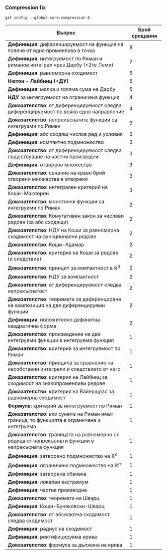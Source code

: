 ### Compression fix
```
git config --global core.compression 0
```
| Въпрос                                                                                   | Брой срещания |
| ---------------------------------------------------------------------------------------- | ------------- |
| **Дефиниция**: диференцируемост на функция на повече от една променлива в точка          | 8             |
| **Дефиниция**: интегруемост по Риман и риманов интеграл чрез Дарбу (+2те Леми)           | 7             |
| **Дефиниция**: равномерна сходимост                                                      | 6             |
| **Нютон - Лайбниц (+ДУ)**                                                                | 6             |
| **Дефиниция**: малка и голяма сума на Дарбу                                              | 5             |
| **НДУ** за интегруемост на ограничена функция                                            | 4             |
| **Доказателство**: от диференцируемост следва диференцируемост по всяко едно направление | 4             |
| **Доказателство**: непрекъснатите функции са интегруеми по Риман                         | 3             |
| **Дефиниция**: абс сходящ числов ред и условия                                           | 3             |
| **Дефиниция**: компактно подмножество                                                    | 3             |
| **Доказателство**: от диференцируемост следва съществуване на частни производни          | 3             |
| **Дефиниция**: отворено множество                                                        | 3             |
| **Доказателство**: сечение на краен брой отворени множества е отворено                   | 3             |
| **Доказателство**: интегрален критерий на Коши-Маклорен                                  | 3             |
| **Доказателство**: монотонни функции са интегруеми по Риман                              | 2             |
| **Доказателство**: Комутативен закон за числови редове (за абс сходящи)                  | 2             |
| **Доказателство**: НДУ на Коши за равномерна сходимост на функционални редове            | 2             |
| **Доказателство**: Коши-Адамар                                                           | 2             |
| **Доказателство**: критерия на Коши за редове (и следствие)                              | 2             |
| **Доказателство**: принцип за компактност в $\mathbb{R}^3$                               | 2             |
| **Доказателство**: НДУ за компактност                                                    | 2             |
| **Доказателство**: от диференцируемост следва непрекъснатост                             | 2             |
| **Доказателство**: теоремата за диференциране на композиция на две диференцируеми функции | 2            |
| **Дефиниция**: положително дефинитна квадратична форма                                   | 2             |
| **Доказателство**: произведение на две интегруеми функции е интегруема функция           | 1             |
| **Доказателство**: критерий за интегруемост по Риман                                     | 1             |
| **Доказателство**: принципа за сравнение на несобствени интеграли и следствието от него  | 1             |
| **Доказателство**: критерия на Лайбниц за сходимост на знакопроменливи редове            | 1             |
| **Доказателство**: критерия на Вайерщрас за равномерна сходимост                         | 1             |
| **Формула**: критерий за интегруемост по Риман                                           | 1             |
| **Доказателство**: ако сумите на Риман имат граница, то функцията е ограничена и интегруема | 1           |
| **Доказателство**: границата на равномерно сх редица от непрекъснати функции е непрекъсната функция | 1   |
| **Дефиниция**: затворено подмножество на $\mathbb{R}^n$                                  | 1             |
| **Дефиниция**: ограничено подмножество на $\mathbb{R}^n$                                 | 1             |
| **Дефиниция**: затворена обвивка                                                         | 1             |
| **Дефиниция**: локален екстремум                                                         | 1             |
| **Дефиниция**: частна производна                                                         | 1             |
| **Доказателство**: теоремата на Шварц                                                    | 1             |
| **Дефиниция**: Коши-Буняковски-Шварц                                                     | 1             |
| **Доказателство**: от абсолютна сходимост следва сходимост                               | 1             |
| **Дефиниция**: радиус на сходимост                                                       | 1             |
| **Дефиниция**: ректифицируема крива                                                      | 1             |
| **Доказателство**: формула за дължина на крива                                           | 1             |
